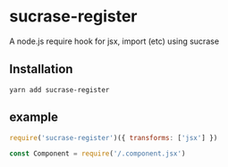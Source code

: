# sucrase-register

A node.js require hook for jsx, import (etc) using sucrase

## Installation

```shell
yarn add sucrase-register
```

## example

```js
require('sucrase-register')({ transforms: ['jsx'] })

const Component = require('/.component.jsx')
```
